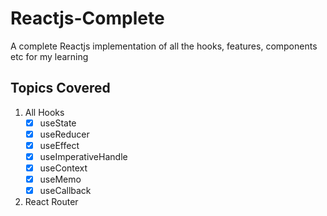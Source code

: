 # Reactjs-Complete
A complete Reactjs implementation of all the hooks, features, components etc for my learning

## Topics Covered

1. All Hooks
    - [X] useState
    - [X] useReducer
    - [X] useEffect
    - [X] useImperativeHandle
    - [X] useContext
    - [X] useMemo
    - [X] useCallback

2. React Router
